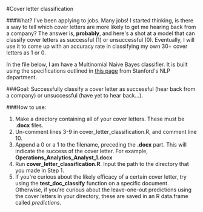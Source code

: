 #Cover letter classification

###What?
I've been applying to jobs. Many jobs! I started thinking, is there a way to tell which cover letters are more likely to get me hearing back from a company? The answer is, **probably**, and here's a shot at a model that can classify cover letters as successful (1) or unsuccessful (0). Eventually, I will use it to come up with an accuracy rate in classifying my own 30+ cover letters as 1 or 0.

In the file below, I am have a Multinomial Naive Bayes classifier. It is built using the specifications outlined in [this page](http://nlp.stanford.edu/IR-book/html/htmledition/naive-bayes-text-classification-1.html) from Stanford's NLP department.

###Goal:
Successfully classify a cover letter as successful (hear back from a company) or unsuccessful (have yet to hear back...).

###How to use:
1. Make a directory containing all of your cover letters. These must be **.docx** files.
2. Un-comment lines 3-9 in cover_letter_classification.R, and comment line 10.
3. Append a 0 or a 1 to the filename, preceding the **.docx** part. This will indicate the success of the cover letter. For example, **Operations_Analytics_Analyst_1.docx**
4. Run **cover_letter_classification.R**. Input the path to the directory that you made in Step 1.
5. If you're curious about the likely efficacy of a certain cover letter, try using the **test_doc_classify** function on a specific document. Otherwise, if you're curious about the leave-one-out predictions using the cover letters in your directory, these are saved in an R data.frame called *predictions*.
